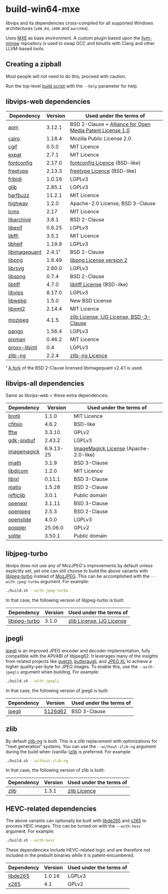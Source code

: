 # build-win64-mxe

libvips and its dependencies cross-compiled for all supported Windows architectures (`x86_64`,
`i686` and `aarch64`).

Uses [MXE](https://github.com/mxe/mxe) as base environment. A custom plugin based upon the
[llvm-mingw](https://github.com/mstorsjo/llvm-mingw) repository is used to swap GCC and binutils
with Clang and other LLVM-based tools.

## Creating a zipball

Most people will not need to do this; proceed with caution.

Run the top-level [build script](build.sh) with the `--help` parameter for help.

## libvips-web dependencies

| Dependency      | Version   | Used under the terms of                                      |
|-----------------|-----------|--------------------------------------------------------------|
| [aom]           | 3.12.1    | BSD 2-Clause + [Alliance for Open Media Patent License 1.0]  |
| [cairo]         | 1.18.4    | Mozilla Public License 2.0                                   |
| [cgif]          | 0.5.0     | MIT Licence                                                  |
| [expat]         | 2.7.1     | MIT Licence                                                  |
| [fontconfig]    | 2.17.0    | [fontconfig Licence] (BSD-like)                              |
| [freetype]      | 2.13.3    | [freetype Licence] (BSD-like)                                |
| [fribidi]       | 1.0.16    | LGPLv3                                                       |
| [glib]          | 2.85.1    | LGPLv3                                                       |
| [harfbuzz]      | 11.2.1    | MIT Licence                                                  |
| [highway]       | 1.2.0     | Apache-2.0 License, BSD 3-Clause                             |
| [lcms]          | 2.17      | MIT Licence                                                  |
| [libarchive]    | 3.8.1     | BSD 2-Clause                                                 |
| [libexif]       | 0.6.25    | LGPLv3                                                       |
| [libffi]        | 3.5.1     | MIT Licence                                                  |
| [libheif]       | 1.19.8    | LGPLv3                                                       |
| [libimagequant] | 2.4.1¹    | BSD 2-Clause                                                 |
| [libpng]        | 1.6.49    | [libpng License version 2]                                   |
| [librsvg]       | 2.60.0    | LGPLv3                                                       |
| [libspng]       | 0.7.4     | BSD 2-Clause                                                 |
| [libtiff]       | 4.7.0     | [libtiff License] (BSD-like)                                 |
| [libvips]       | 8.17.0    | LGPLv3                                                       |
| [libwebp]       | 1.5.0     | New BSD License                                              |
| [libxml2]       | 2.14.4    | MIT Licence                                                  |
| [mozjpeg]       | 4.1.5     | [zlib License, IJG License, BSD-3-Clause]                    |
| [pango]         | 1.56.4    | LGPLv3                                                       |
| [pixman]        | 0.46.2    | MIT Licence                                                  |
| [proxy-libintl] | 0.4       | LGPLv3                                                       |
| [zlib-ng]       | 2.2.4     | [zlib-ng Licence]                                            |

¹ [A fork](https://github.com/lovell/libimagequant) of the BSD 2-Clause licensed libimagequant v2.4.1 is used.  

[aom]: https://aomedia.googlesource.com/aom/
[Alliance for Open Media Patent License 1.0]: https://aomedia.org/license/patent-license/
[cairo]: https://gitlab.freedesktop.org/cairo/cairo
[cgif]: https://github.com/dloebl/cgif
[expat]: https://github.com/libexpat/libexpat
[fontconfig]: https://gitlab.freedesktop.org/fontconfig/fontconfig
[fontconfig Licence]: https://gitlab.freedesktop.org/fontconfig/fontconfig/blob/main/COPYING
[freetype]: https://gitlab.freedesktop.org/freetype/freetype
[freetype Licence]: https://gitlab.freedesktop.org/freetype/freetype/blob/master/docs/FTL.TXT
[fribidi]: https://github.com/fribidi/fribidi
[glib]: https://gitlab.gnome.org/GNOME/glib
[harfbuzz]: https://github.com/harfbuzz/harfbuzz
[highway]: https://github.com/google/highway
[lcms]: https://github.com/mm2/Little-CMS
[libarchive]: https://github.com/libarchive/libarchive
[libexif]: https://github.com/libexif/libexif
[libffi]: https://github.com/libffi/libffi
[libheif]: https://github.com/strukturag/libheif
[libimagequant]: https://github.com/lovell/libimagequant
[libpng]: https://github.com/pnggroup/libpng
[libpng License version 2]: https://github.com/pnggroup/libpng/blob/master/LICENSE
[librsvg]: https://gitlab.gnome.org/GNOME/librsvg
[libspng]: https://github.com/randy408/libspng
[libtiff]: https://gitlab.com/libtiff/libtiff
[libtiff License]: https://gitlab.com/libtiff/libtiff/blob/master/LICENSE.md
[libvips]: https://github.com/libvips/libvips
[libwebp]: https://github.com/webmproject/libwebp
[libxml2]: https://gitlab.gnome.org/GNOME/libxml2
[mozjpeg]: https://github.com/mozilla/mozjpeg
[zlib License, IJG License, BSD-3-Clause]: https://github.com/mozilla/mozjpeg/blob/master/LICENSE.md
[pango]: https://gitlab.gnome.org/GNOME/pango
[pixman]: https://gitlab.freedesktop.org/pixman/pixman
[proxy-libintl]: https://github.com/frida/proxy-libintl
[zlib-ng]: https://github.com/zlib-ng/zlib-ng
[zlib-ng Licence]: https://github.com/zlib-ng/zlib-ng/blob/develop/LICENSE.md

## libvips-all dependencies

Same as libvips-web + these extra dependencies:

| Dependency      | Version   | Used under the terms of                                      |
|-----------------|-----------|--------------------------------------------------------------|
| [brotli]        | 1.1.0     | MIT Licence                                                  |
| [cfitsio]       | 4.6.2     | BSD-like                                                     |
| [fftw]          | 3.3.10    | GPLv2                                                        |
| [gdk-pixbuf]    | 2.43.2    | LGPLv3                                                       |
| [imagemagick]   | 6.9.13-25 | [ImageMagick License] (Apache-2.0-like)                      |
| [imath]         | 3.1.9     | BSD 3-Clause                                                 |
| [libdicom]      | 1.2.0     | MIT Licence                                                  |
| [libjxl]        | 0.11.1    | BSD 3-Clause                                                 |
| [matio]         | 1.5.28    | BSD 2-Clause                                                 |
| [nifticlib]     | 3.0.1     | Public domain                                                |
| [openexr]       | 3.1.11    | BSD 3-Clause                                                 |
| [openjpeg]      | 2.5.3     | BSD 2-Clause                                                 |
| [openslide]     | 4.0.0     | LGPLv3                                                       |
| [poppler]       | 25.06.0   | GPLv2                                                        |
| [sqlite]        | 3.50.1    | Public domain                                                |

[brotli]: https://github.com/google/brotli
[cfitsio]: https://github.com/HEASARC/cfitsio
[fftw]: https://github.com/FFTW/fftw3
[gdk-pixbuf]: https://gitlab.gnome.org/GNOME/gdk-pixbuf
[imagemagick]: https://github.com/ImageMagick/ImageMagick6
[ImageMagick License]: https://github.com/ImageMagick/ImageMagick6/blob/main/LICENSE
[imath]: https://github.com/AcademySoftwareFoundation/Imath
[libdicom]: https://github.com/ImagingDataCommons/libdicom
[libjxl]: https://github.com/libjxl/libjxl
[matio]: https://github.com/tbeu/matio
[nifticlib]: https://github.com/NIFTI-Imaging/nifti_clib
[openexr]: https://github.com/AcademySoftwareFoundation/openexr
[openjpeg]: https://github.com/uclouvain/openjpeg
[openslide]: https://github.com/openslide/openslide
[poppler]: https://gitlab.freedesktop.org/poppler/poppler
[sqlite]: https://sqlite.org/

## libjpeg-turbo

libvips does not use any of MozJPEG's improvements by default unless explicitly set,
yet one can still choose to build the above variants with [libjpeg-turbo] instead of
[MozJPEG][mozjpeg]. This can be accomplished with the `--with-jpeg-turbo` argument.
For example:

```bash
./build.sh --with-jpeg-turbo
```

In that case, the following version of libjpeg-turbo is built:

| Dependency      | Version   | Used under the terms of                                      |
|-----------------|-----------|--------------------------------------------------------------|
| [libjpeg-turbo] | 3.1.0     | [zlib License, IJG License]                                  |

[libjpeg-turbo]: https://github.com/libjpeg-turbo/libjpeg-turbo
[zlib License, IJG License]: https://github.com/libjpeg-turbo/libjpeg-turbo/blob/main/LICENSE.md

## jpegli

[jpegli] is an improved JPEG encoder and decoder implementation, fully compatible with
the API/ABI of libjpeg62. It leverages many of the insights from related projects like
[guetzli](https://github.com/google/guetzli), [butteraugli](
https://github.com/google/butteraugli), and [JPEG XL][libjxl] to achieve a higher
quality-per-byte for JPEG images. To enable this, use the `--with-jpegli` argument when
building. For example:

```bash
./build.sh --with-jpegli
```

In that case, the following version of jpegli is built:

| Dependency      | Version   | Used under the terms of                                      |
|-----------------|-----------|--------------------------------------------------------------|
| [jpegli]        | [5126d62] | BSD 3-Clause                                                 |

[5126d62]: https://github.com/google/jpegli/commit/5126d62d24d368f0ceadd53454653edeb9086386

[jpegli]: https://github.com/google/jpegli

## zlib

By default [zlib-ng] is built. This is a zlib replacement with optimizations for
"next generation" systems. You can use the `--without-zlib-ng` argument during the
build when (vanilla-)[zlib] is preferred. For example:

```bash
./build.sh --without-zlib-ng
```

In that case, the following version of zlib is built:

| Dependency      | Version   | Used under the terms of                                      |
|-----------------|-----------|--------------------------------------------------------------|
| [zlib]          | 1.3.1     | [zlib Licence]                                               |

[zlib]: https://github.com/madler/zlib
[zlib Licence]: https://github.com/madler/zlib/blob/develop/LICENSE

## HEVC-related dependencies

The above variants can optionally be built with [libde265] and [x265] to process
HEIC images. This can be turned on with the `--with-hevc` argument. For example:

```bash
./build.sh --with-hevc
```

These dependencies include HEVC-related logic and are therefore not included in the
prebuilt binaries while it is patent-encumbered.

| Dependency      | Version   | Used under the terms of                                      |
|-----------------|-----------|--------------------------------------------------------------|
| [libde265]      | 1.0.16    | LGPLv3                                                       |
| [x265]          | 4.1       | GPLv2                                                        |

[libde265]: https://github.com/strukturag/libde265
[x265]: https://bitbucket.org/multicoreware/x265_git/wiki/Home
